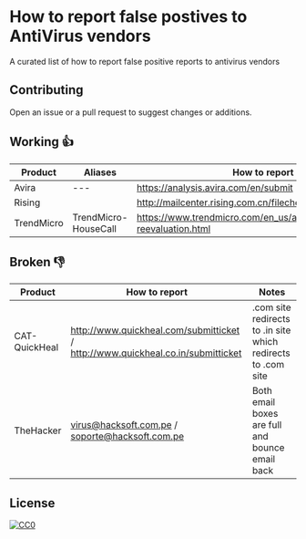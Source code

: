 # How to report false postives to AntiVirus vendors

A curated list of how to report false positive reports to antivirus vendors

## Contributing

Open an issue or a pull request to suggest changes or additions.

## Working :thumbsup:

| Product | Aliases | How to report |
| --- | --- | --- |
| Avira | --- | https://analysis.avira.com/en/submit |
| Rising | | http://mailcenter.rising.com.cn/filecheck_en/ |
| TrendMicro | TrendMicro-HouseCall| https://www.trendmicro.com/en_us/about/legal/detection-reevaluation.html |

## Broken :thumbsdown:

| Product | How to report | Notes |
| --- | --- | --- |
| CAT-QuickHeal | http://www.quickheal.com/submitticket / http://www.quickheal.co.in/submitticket | .com site redirects to .in site which redirects to .com site |
| TheHacker | virus@hacksoft.com.pe / soporte@hacksoft.com.pe | Both email boxes are full and bounce email back |

## License

[![CC0](https://i.creativecommons.org/p/zero/1.0/88x31.png)](https://creativecommons.org/publicdomain/zero/1.0/)
